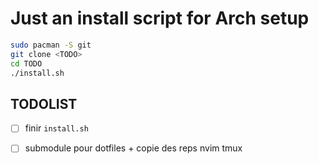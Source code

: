 # Just an install script for Arch setup

```bash
sudo pacman -S git
git clone <TODO>
cd TODO
./install.sh
```

## TODOLIST

- [ ] finir `install.sh`
- [ ] submodule pour dotfiles + copie des reps nvim tmux

